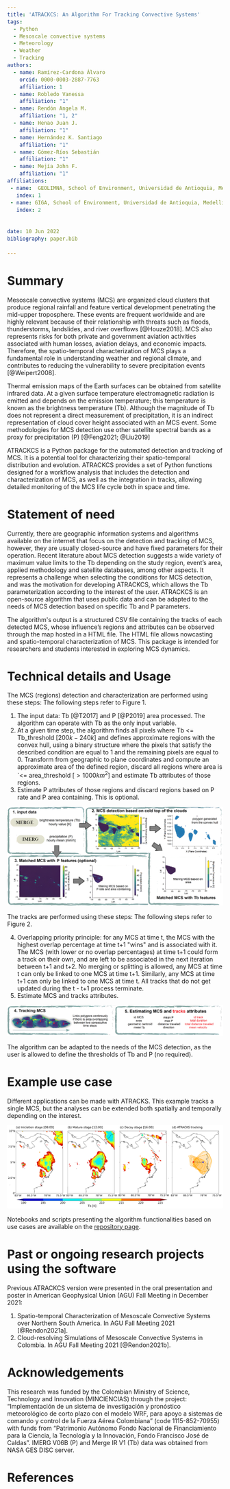 ```yaml
---
title: 'ATRACKCS: An Algorithm For Tracking Convective Systems'
tags:
  - Python
  - Mesoscale convective systems
  - Meteorology
  - Weather
  - Tracking
authors:
  - name: Ramírez-Cardona Álvaro
    orcid: 0000-0003-2887-7763
    affiliation: 1
  - name: Robledo Vanessa
    affiliation: "1"
  - name: Rendón Angela M.
    affiliation: "1, 2"
  - name: Henao Juan J.
    affiliation: "1"
  - name: Hernández K. Santiago
    affiliation: "1"
  - name: Gómez-Ríos Sebastián
    affiliation: "1"
  - name: Mejía John F.
    affiliation: "1"
affiliations:
 - name:  GEOLIMNA, School of Environment, Universidad de Antioquia, Medellin, Colombia
   index: 1
 - name: GIGA, School of Environment, Universidad de Antioquia, Medellin, Colombia
   index: 2


date: 10 Jun 2022
bibliography: paper.bib

---
```


# Summary

Mesoscale convective systems (MCS) are organized cloud clusters that produce regional rainfall and feature vertical development penetrating the mid-upper troposphere. These events are frequent worldwide and are highly relevant because of their relationship with threats such as floods, thunderstorms, landslides, and river overflows [@Houze2018]. MCS also represents risks for both private and government aviation activities associated with human losses, aviation delays, and economic impacts. Therefore, the spatio-temporal characterization of MCS plays a fundamental role in understanding weather and regional climate, and contributes to reducing the vulnerability to severe precipitation events [@Weipert2008]. 

Thermal emission maps of the Earth surfaces can be obtained from satellite infrared data. At a given surface temperature electromagnetic radiation is emitted and depends on the emission temperature; this temperature is known as the brightness temperature (Tb). Although the magnitude of Tb does not represent a direct measurement of precipitation, it is an indirect representation of cloud cover height associated with an MCS event. Some methodologies for MCS detection use other satellite spectral bands as a proxy for precipitation (P) [@Feng2021; @Liu2019]

ATRACKCS is a Python package for the automated detection and tracking of MCS. It is a potential tool for characterizing their spatio-temporal distribution and evolution. ATRACKCS provides a set of Python functions designed for a workflow analysis  that includes the detection and characterization of  MCS, as well as the integration in tracks, allowing detailed monitoring of the MCS life cycle both in space and time.

# Statement of need

Currently, there are geographic information systems and algorithms available on the internet that focus on the detection and tracking of MCS, however, they are usually closed-source and have fixed parameters for their operation.  Recent literature about MCS detection suggests a wide variety of maximum value limits to the Tb depending on the study region, event’s area, applied methodology and satellite databases, among other aspects. It represents a challenge when selecting the conditions for MCS detection, and was the motivation for developing  ATRACKCS, which allows the Tb parameterization according to the interest of the user.
ATRACKCS is an open-source algorithm that uses public data and can be adapted to the needs of MCS detection based on specific Tb and P parameters. 

The algorithm's output is a structured CSV file containing the tracks of each detected MCS, whose influence’s regions and attributes can be observed through the map hosted in a HTML file. The HTML file allows nowcasting and spatio-temporal characterization of MCS. This package is intended for researchers and students interested in exploring MCS dynamics.

# Technical details and Usage 

The MCS (regions) detection and characterization are performed using these steps: The following steps refer to Figure 1.

1. The input data: Tb [@T2017] and P [@P2019] area processed. The algorithm can operate with Tb as the only input variable.
2. At a given time step, the algorithm finds all pixels where Tb <= Tb_threshold $[200 k - 240 k]$ and defines approximate regions with the convex hull, using a binary structure where the pixels that satisfy the described condition are equal to 1 and the remaining pixels are equal to 0. Transform from geographic to plane coordinates and compute an approximate area of the defined region, discard all regions where area is `<= area_threshold $[> 1000 km^2]$ and estimate Tb attributes of those regions.
3. Estimate P attributes of those regions and discard regions based on P rate and P area containing. This is optional.

![MCS detection and characterization.](resume_atrackcs_1.png)

The tracks are performed using these steps: The following steps refer to Figure 2.

4. Overlapping priority principle: for any MCS at time t, the MCS with the highest overlap percentage at time t+1 "wins" and is associated with it. The MCS (with lower or no overlap percentages) at time t+1 could form a track on their own, and are left to be associated in the next iteration between t+1 and t+2.
No merging or splitting is allowed, any MCS at time t can only be linked to one MCS at time t+1. Similarly, any MCS at time t+1 can only be linked to one MCS at time t. All tracks that do not get updated during the t - t+1 process terminate. 
5. Estimate MCS and tracks attributes.

![Tracking MCS and estimates attributes.](resume_atrackcs_2.png)

The algorithm can be adapted to the needs of the MCS detection, as the user is allowed to define the thresholds of Tb and P (no required).

# Example use case

Different applications can be made with ATRACKS. This example tracks a single MCS, but the analyses can be extended both spatially and temporally depending on the interest.

![Cloud top Tb obtained from 08:00-16:00 UTC-5 8th jul 2019 are shown in (a–c). The pixels contained within red contours have Tb less than 225 K. The MCS trajectory that form on 8th jul 2019 was determined using ATRACKS is shown in (d). The blue and red dots displays the location of the geometric centroid of MCS iniciation and decay.](example_3.png)

Notebooks and scripts presenting the algorithm functionalities based on use cases are available on the [repository page](https://github.com/alramirezca/ATRACKCS). 

# Past or ongoing research projects using the software

Previous ATRACKCS version were presented in the oral presentation and poster in  American Geophysical Union (AGU) Fall Meeting in December 2021:

1. Spatio-temporal Characterization of Mesoscale Convective Systems over Northern South America. In AGU Fall Meeting 2021 [@Rendon2021a].
2. Cloud-resolving Simulations of Mesoscale Convective Systems in Colombia. In AGU Fall Meeting 2021 [@Rendon2021b].

# Acknowledgements

This research was funded by the Colombian Ministry of Science, Technology and Innovation (MINCIENCIAS) through the project: “Implementación de un sistema de investigación y pronóstico meteorológico de corto plazo con el modelo WRF, para apoyo a sistemas de comando y control de la Fuerza Aérea Colombiana” (code 1115-852-70955) with funds from “Patrimonio Autónomo Fondo Nacional de Financiamiento para la Ciencia, la Tecnología y la Innovación, Fondo Francisco José de Caldas”. IMERG V06B (P) and Merge IR V1 (Tb) data was obtained from NASA GES DISC server.

# References
